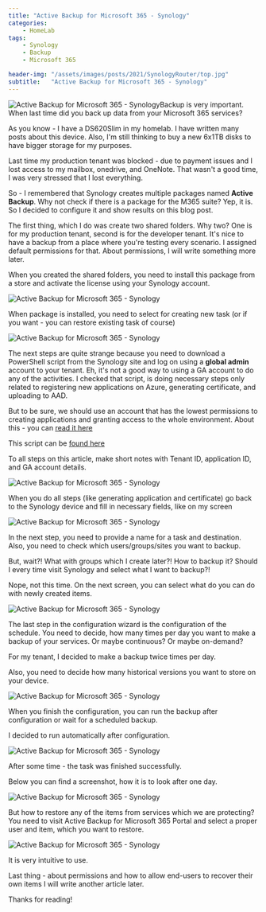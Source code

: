 ```yaml
---
title: "Active Backup for Microsoft 365 - Synology"
categories:
    - HomeLab
tags:
    - Synology
    - Backup
    - Microsoft 365

header-img: "/assets/images/posts/2021/SynologyRouter/top.jpg"
subtitle:   "Active Backup for Microsoft 365 - Synology"
---
```

![Active Backup for Microsoft 365 - Synology](/assets/images/posts/2021/M365Backup/top.jpg)Backup is very important. When last time did you back up data from your Microsoft 365 services?

As you know - I have a DS620Slim in my homelab. I have written many posts about this device. Also, I'm still thinking to buy a new 6x1TB disks to have bigger storage for my purposes.

Last time my production tenant was blocked - due to payment issues and I lost access to my mailbox, onedrive, and OneNote. That wasn't a good time, I was very stressed that I lost everything.

So - I remembered that Synology creates multiple packages named **Active Backup**. Why not check if there is a package for the M365 suite? Yep, it is. So I decided to configure it and show results on this blog post.

The first thing, which I do was create two shared folders. Why two? One is for my production tenant, second is for the developer tenant. It's nice to have a backup from a place where you're testing every scenario. I assigned default permissions for that. About permissions, I will write something more later.

When you created the shared folders, you need to install this package from a store and activate the license using your Synology account.

![Active Backup for Microsoft 365 - Synology](/assets/images/posts/2021/M365Backup/01.png)

When package is installed, you need to select for creating new task (or if you want - you can restore existing task of course)

![Active Backup for Microsoft 365 - Synology](/assets/images/posts/2021/M365Backup/02.png)

The next steps are quite strange because you need to download a PowerShell script from the Synology site and log on using a **global admin** account to your tenant. Eh, it's not a good way to using a GA account to do any of the activities. I checked that script, is doing necessary steps only related to registering new applications on Azure, generating certificate, and uploading to AAD.

But to be sure, we should use an account that has the lowest permissions to creating applications and granting access to the whole environment. About this - you can [read it here](https://docs.microsoft.com/en-us/azure/active-directory/manage-apps/grant-admin-consent#prerequisites)

This script can be [found here](https://kb.synology.com/en-us/DSM/tutorial/How_to_register_an_Azure_AD_app_M365)

To all steps on this article, make short notes with Tenant ID, application ID, and GA account details.

![Active Backup for Microsoft 365 - Synology](/assets/images/posts/2021/M365Backup/03.png)

When you do all steps (like generating application and certificate) go back to the Synology device and fill in necessary fields, like on my screen

![Active Backup for Microsoft 365 - Synology](/assets/images/posts/2021/M365Backup/04.png)

In the next step, you need to provide a name for a task and destination. Also, you need to check which users/groups/sites you want to backup.

But, wait?! What with groups which I create later?! How to backup it? Should I every time visit Synology and select what I want to backup?!

Nope, not this time. On the next screen, you can select what do you can do with newly created items.

![Active Backup for Microsoft 365 - Synology](/assets/images/posts/2021/M365Backup/05.png)

The last step in the configuration wizard is the configuration of the schedule. You need to decide, how many times per day you want to make a backup of your services. Or maybe continuous? Or maybe on-demand?

For my tenant, I decided to make a backup twice times per day.

Also, you need to decide how many historical versions you want to store on your device.

![Active Backup for Microsoft 365 - Synology](/assets/images/posts/2021/M365Backup/06.png)

When you finish the configuration, you can run the backup after configuration or wait for a scheduled backup.

I decided to run automatically after configuration.

![Active Backup for Microsoft 365 - Synology](/assets/images/posts/2021/M365Backup/07.png)

After some time - the task was finished successfully.

Below you can find a screenshot, how it is to look after one day.

![Active Backup for Microsoft 365 - Synology](/assets/images/posts/2021/M365Backup/08.png)

But how to restore any of the items from services which we are protecting? You need to visit Active Backup for Microsoft 365 Portal and select a proper user and item, which you want to restore.

![Active Backup for Microsoft 365 - Synology](/assets/images/posts/2021/M365Backup/09.png)

It is very intuitive to use.

Last thing - about permissions and how to allow end-users to recover their own items I will write another article later.

Thanks for reading!
